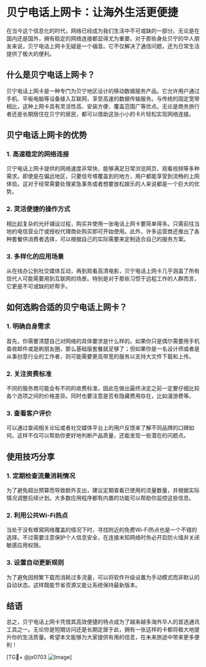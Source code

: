 # 贝宁电话上网卡：让海外生活更便捷

在当今这个信息化的时代，网络已经成为我们生活中不可或缺的一部分。无论是在国内还是国外，拥有稳定的网络连接都显得尤为重要。对于那些身处贝宁的华人朋友来说，贝宁电话上网卡无疑是一个福音。它不仅解决了通信问题，还为日常生活提供了极大的便利。

## 什么是贝宁电话上网卡？

贝宁电话上网卡是一种专门为贝宁地区设计的移动数据服务产品。它允许用户通过手机、平板电脑等设备接入互联网，享受高速的数据传输服务。与传统的固定宽带相比，这种上网卡具有灵活性高、安装方便、覆盖范围广等优点。无论是商务旅行者还是长期居住在贝宁的居民，都可以借助这张小小的卡片轻松实现网络连接。

## 贝宁电话上网卡的优势

### 1. 高速稳定的网络连接

贝宁电话上网卡提供的网络速度非常快，能够满足日常浏览网页、观看视频等多种需求。即使是在偏远地区，只要信号塔覆盖到的地方，用户都能享受到流畅的上网体验。这对于经常需要处理紧急事务或者想要放松娱乐的人来说都是一个巨大的优势。

### 2. 灵活便捷的操作方式

相比起复杂的光纤铺设过程，购买并使用一张电话上网卡要简单得多。只需前往当地的电信营业厅或授权代理商处购买即可开始使用。此外，许多运营商还推出了各种套餐供消费者选择，可以根据自己的实际需要来定制适合自己的服务方案。

### 3. 多样化的应用场景

从在线办公到社交媒体互动，再到观看高清电影，贝宁电话上网卡几乎涵盖了所有现代人可能需要用到互联网的场景。特别是对于那些习惯于远程工作的人群而言，它更是不可或缺的好帮手。

## 如何选购合适的贝宁电话上网卡？

### 1. 明确自身需求

首先，你需要清楚自己对网络的具体要求是什么样的。如果你只是偶尔需要用手机查收邮件或是刷朋友圈，那么基础版套餐就足够了；但如果你是一名设计师或者是从事创意行业的工作者，则可能需要更高带宽的服务以支持大文件下载和上传。

### 2. 关注资费标准

不同的服务商可能会有不同的收费标准，因此在做出最终决定之前一定要仔细比较各个选项之间的价格差异。同时也要注意是否有隐藏费用存在，比如漫游费等。

### 3. 查看客户评价

可以通过查阅相关论坛或者社交媒体平台上的用户反馈来了解不同品牌的口碑如何。这样不仅可以帮助你更好地判断产品质量，还能发现一些潜在的问题点。

## 使用技巧分享

### 1. 定期检查流量消耗情况

为了避免超出预算而导致额外支出，建议定期查看已使用的流量数量，并根据实际情况调整后续计划。大多数应用程序都有内置的功能可以帮助你监控这些信息。

### 2. 利用公共Wi-Fi热点

当处于没有蜂窝网络覆盖的情况下时，寻找附近的免费Wi-Fi热点也是一个不错的选择。不过需要注意保护个人信息安全，在连接未知网络时务必开启防火墙并关闭敏感应用权限。

### 3. 设置自动更新规则

为了避免因频繁下载而消耗过多流量，可以将软件升级设置为手动模式而非默认的自动状态。这样既能节省资源又能让系统保持最新版本。

## 结语

总之，贝宁电话上网卡凭借其高效便捷的特点成为了越来越多海外华人的首选通讯工具之一。无论你是短期访问还是长期定居于此，拥有一张这样的卡都将极大地提升你的生活质量。希望本文能够为大家提供有用的信息，在未来旅途中带来更多便利！

[TG💪+ @jx0703 ![Image](https://github.com/user-attachments/assets/dbca1d08-cadb-493c-b0ec-ad6f7a83f270)]